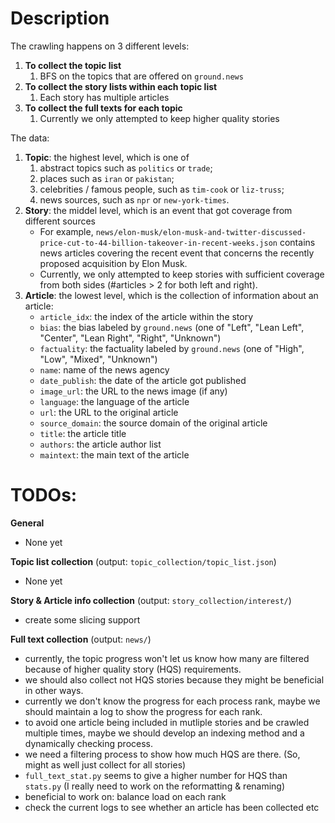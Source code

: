 # Description

The crawling happens on 3 different levels:
1. **To collect the topic list**
   1. BFS on the topics that are offered on `ground.news`
2. **To collect the story lists within each topic list**
   1. Each story has multiple articles 
3. **To collect the full texts for each topic**
   1. Currently we only attempted to keep higher quality stories

The data:
1. **Topic**: the highest level, which is one of
   1. abstract topics such as `politics` or `trade`; 
   2. places such as `iran` or `pakistan`; 
   3. celebrities / famous people, such as `tim-cook` or `liz-truss`; 
   4. news sources, such as `npr` or `new-york-times`.
2. **Story**: the middel level, which is an event that got coverage from different sources
    * For example, `news/elon-musk/elon-musk-and-twitter-discussed-price-cut-to-44-billion-takeover-in-recent-weeks.json` contains news articles covering the recent event that concerns the recently proposed acquisition by Elon Musk.
    * Currently, we only attempted to keep stories with sufficient coverage from both sides (#articles > 2 for both left and right).
3. **Article**: the lowest level, which is the collection of information about an article:
   * `article_idx`: the index of the article within the story
   * `bias`: the bias labeled by `ground.news` (one of "Left", "Lean Left", "Center", "Lean Right", "Right", "Unknown")
   * `factuality`: the factuality labeled by `ground.news` (one of "High", "Low", "Mixed", "Unknown")
   * `name`: name of the news agency
   * `date_publish`: the date of the article got published
   * `image_url`: the URL to the news image (if any)
   * `language`: the language of the article
   * `url`: the URL to the original article
   * `source_domain`: the source domain of the original article
   * `title`: the article title
   * `authors`: the article author list
   * `maintext`: the main text of the article


# TODOs:
**General**
* None yet

**Topic list collection** (output: `topic_collection/topic_list.json`)
* None yet

**Story & Article info collection** (output: `story_collection/interest/`)
* create some slicing support

**Full text collection** (output: `news/`)
* currently, the topic progress won't let us know how many are filtered because of higher quality story (HQS) requirements.
* we should also collect not HQS stories because they might be beneficial in other ways.
* currently we don't know the progress for each process rank, maybe we should maintain a log to show the progress for each rank.
* to avoid one article being included in mutliple stories and be crawled multiple times, maybe we should develop an indexing method and a dynamically checking process.
* we need a filtering process to show how much HQS are there. (So, might as well just collect for all stories)
* `full_text_stat.py` seems to give a higher number for HQS than `stats.py` (I really need to work on the reformatting & renaming)
* beneficial to work on: balance load on each rank
* check the current logs to see whether an article has been collected etc
